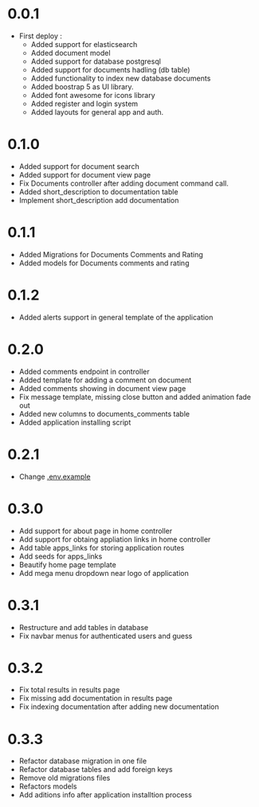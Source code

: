 # 0.0.1
- First deploy :
    - Added support for elasticsearch
    - Added document model
    - Added support for database postgresql
    - Added support for documents hadling (db table)
    - Added functionality to index new database documents
    - Added boostrap 5 as UI library.
    - Added font awesome for icons library
    - Added register and login system
    - Added layouts for general app and auth.


# 0.1.0
- Added support for document search
- Added support for document view page
- Fix Documents controller after adding document command call.
- Added short_description to documentation table
- Implement short_description add documentation 

# 0.1.1
- Added Migrations for Documents Comments and Rating
- Added models for Documents comments and rating

# 0.1.2
- Added alerts support in general template of the application

# 0.2.0 
- Added comments endpoint in controller
- Added template for adding a comment on document 
- Added comments showing in document view page
- Fix message template, missing close button and added animation fade out
- Added new columns to documents_comments table
- Added application installing script

# 0.2.1
- Change [.env.example](.env.example)

# 0.3.0
- Add support for about page in home controller
- Add support for obtaing appliation links in home controller
- Add table apps_links for storing application routes
- Add seeds for apps_links
- Beautify home page template
- Add mega menu dropdown near logo of application 

# 0.3.1
- Restructure and add tables in database
- Fix navbar menus for authenticated users and guess

# 0.3.2 
- Fix total results in results page
- Fix missing add documentation in results page
- Fix indexing documentation after adding new documentation

# 0.3.3
- Refactor database migration in one file
- Refactor database tables and add foreign keys
- Remove old migrations files
- Refactors models
- Add aditions info after application installtion process